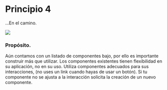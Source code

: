 # Principio 4

...En el camino.

<div class="center">

<div class="">
  <img src="http://thonet.realized.es/doc/img/brand/principles/proposito.png"/>
</div>

<h3 class="big-title">Propósito.</h3>

<p class="center-description">

Aún contamos con un listado de componentes bajo, por ello es importante construir más que utilizar. Los componentes existentes tienen flexibilidad en su aplicación, no en su uso. Utiliza componentes adecuados para sus interacciones, (no uses un link cuando hayas de usar un botón). Si tu componente no se ajusta a la interacción solicita la creación de un nuevo componente.

</p>

</div>
